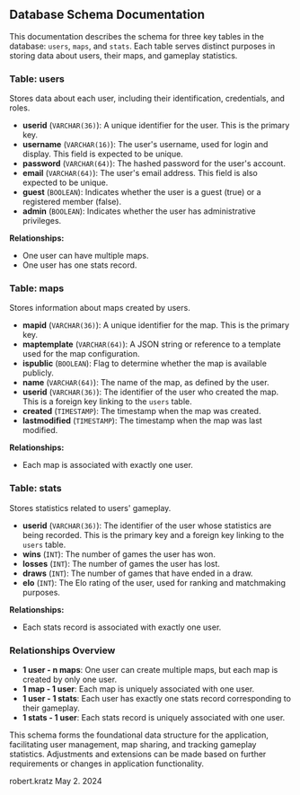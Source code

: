 ## Database Schema Documentation

This documentation describes the schema for three key tables in the database: `users`, `maps`, and `stats`. Each table serves distinct purposes in storing data about users, their maps, and gameplay statistics.

### Table: users

Stores data about each user, including their identification, credentials, and roles.

- **userid** (`VARCHAR(36)`): A unique identifier for the user. This is the primary key.
- **username** (`VARCHAR(16)`): The user's username, used for login and display. This field is expected to be unique.
- **password** (`VARCHAR(64)`): The hashed password for the user's account.
- **email** (`VARCHAR(64)`): The user's email address. This field is also expected to be unique.
- **guest** (`BOOLEAN`): Indicates whether the user is a guest (true) or a registered member (false).
- **admin** (`BOOLEAN`): Indicates whether the user has administrative privileges.

**Relationships:**

- One user can have multiple maps.
- One user has one stats record.

### Table: maps

Stores information about maps created by users.

- **mapid** (`VARCHAR(36)`): A unique identifier for the map. This is the primary key.
- **maptemplate** (`VARCHAR(64)`): A JSON string or reference to a template used for the map configuration.
- **ispublic** (`BOOLEAN`): Flag to determine whether the map is available publicly.
- **name** (`VARCHAR(64)`): The name of the map, as defined by the user.
- **userid** (`VARCHAR(36)`): The identifier of the user who created the map. This is a foreign key linking to the `users` table.
- **created** (`TIMESTAMP`): The timestamp when the map was created.
- **lastmodified** (`TIMESTAMP`): The timestamp when the map was last modified.

**Relationships:**

- Each map is associated with exactly one user.

### Table: stats

Stores statistics related to users' gameplay.

- **userid** (`VARCHAR(36)`): The identifier of the user whose statistics are being recorded. This is the primary key and a foreign key linking to the `users` table.
- **wins** (`INT`): The number of games the user has won.
- **losses** (`INT`): The number of games the user has lost.
- **draws** (`INT`): The number of games that have ended in a draw.
- **elo** (`INT`): The Elo rating of the user, used for ranking and matchmaking purposes.

**Relationships:**

- Each stats record is associated with exactly one user.

### Relationships Overview

- **1 user - n maps**: One user can create multiple maps, but each map is created by only one user.
- **1 map - 1 user**: Each map is uniquely associated with one user.
- **1 user - 1 stats**: Each user has exactly one stats record corresponding to their gameplay.
- **1 stats - 1 user**: Each stats record is uniquely associated with one user.

This schema forms the foundational data structure for the application, facilitating user management, map sharing, and tracking gameplay statistics. Adjustments and extensions can be made based on further requirements or changes in application functionality.

robert.kratz May 2. 2024
